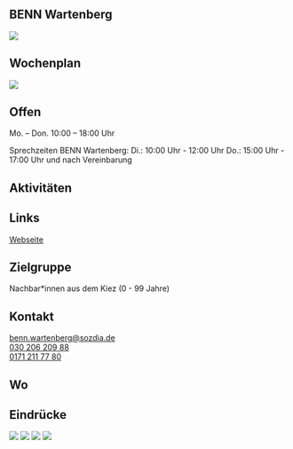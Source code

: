 ## BENN Wartenberg<br>
<img id="topmedia" src="/Begegnungen/Images/BENNwart/LogoBENNwart.png" />

## Wochenplan
<div class="mediacontainer">
  <img src="/Begegnungen/Images/BENN/Bild1.png" />
</div>

## Offen
Mo. – Don. 10:00 – 18:00 Uhr

Sprechzeiten BENN Wartenberg:
Di.:  10:00 Uhr - 12:00 Uhr
Do.: 15:00 Uhr - 17:00 Uhr
und nach Vereinbarung


## Aktivitäten


## Links
<a class="external_link" href="[https://sozdia.de/taetigkeitsbereiche/gemeinwesen/benn-wartenberg/ueber-uns.html)">Webseite</a><br>


## Zielgruppe
Nachbar*innen aus dem Kiez (0 - 99 Jahre)

## Kontakt
[benn.wartenberg@sozdia.de](mailto:benn.wartenberg@sozdia.de)<br>
<a href="tel:+493020620988">030 206 209 88</a><br>
<a href="mobil:+491712117780">0171 211 77 80</a>

## Wo
<div id="gmap"></div>
<script>window.onload = showMap('Schweriner Ring 27, 13059, Berlin', 0, 'gmap_mini')</script>

## Eindrücke
<div class="mediacontainer">
  <img src="Images/BENN/1.jpg" />
  <img src="Images/BENN/2.jpg" />
  <img src="Images/BENN/3.jpg" />
  <img src="Images/BENN/4.jpg" />
</div>


